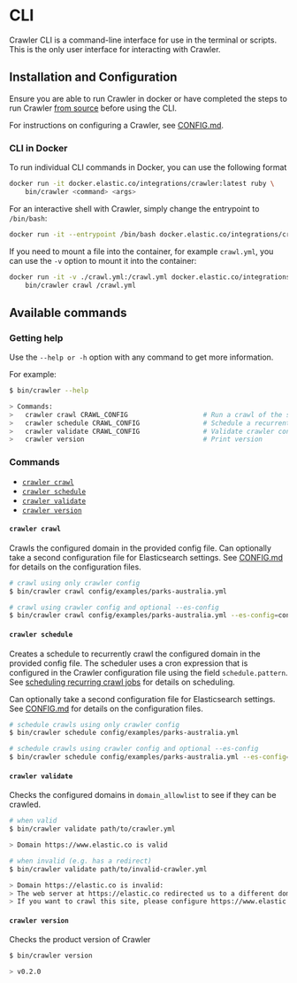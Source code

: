 # CLI

Crawler CLI is a command-line interface for use in the terminal or scripts.
This is the only user interface for interacting with Crawler.

## Installation and Configuration

Ensure you are able to run Crawler in docker or have completed the steps to run Crawler [from source](../README.md#running-open-crawler-from-source) before using the CLI.

For instructions on configuring a Crawler, see [CONFIG.md](./CONFIG.md).

### CLI in Docker

To run individual CLI commands in Docker, you can use the following format

```bash
docker run -it docker.elastic.co/integrations/crawler:latest ruby \
    bin/crawler <command> <args>
```

For an interactive shell with Crawler, simply change the entrypoint to `/bin/bash`:

```bash
docker run -it --entrypoint /bin/bash docker.elastic.co/integrations/crawler:latest
```

If you need to mount a file into the container, for example `crawl.yml`, you can use the `-v` option to mount it into the container:

```bash
docker run -it -v ./crawl.yml:/crawl.yml docker.elastic.co/integrations/crawler:latest ruby \
    bin/crawler crawl /crawl.yml
```

## Available commands
### Getting help
Use the `--help or -h` option with any command to get more information.

For example:
```bash
$ bin/crawler --help

> Commands:
>   crawler crawl CRAWL_CONFIG                   # Run a crawl of the site
>   crawler schedule CRAWL_CONFIG                # Schedule a recurrent crawl of the site
>   crawler validate CRAWL_CONFIG                # Validate crawler configuration
>   crawler version                              # Print version
```

### Commands

- [`crawler crawl`](#crawler-crawl)
- [`crawler schedule`](#crawler-schedule)
- [`crawler validate`](#crawler-validate)
- [`crawler version`](#crawler-version)

#### `crawler crawl`

Crawls the configured domain in the provided config file.
Can optionally take a second configuration file for Elasticsearch settings.
See [CONFIG.md](./CONFIG.md) for details on the configuration files.

```bash
# crawl using only crawler config
$ bin/crawler crawl config/examples/parks-australia.yml
```

```bash
# crawl using crawler config and optional --es-config
$ bin/crawler crawl config/examples/parks-australia.yml --es-config=config/es.yml
```

#### `crawler schedule`

Creates a schedule to recurrently crawl the configured domain in the provided config file.
The scheduler uses a cron expression that is configured in the Crawler configuration file using the field `schedule.pattern`.
See [scheduling recurring crawl jobs](../README.md#scheduling-recurring-crawl-jobs) for details on scheduling.

Can optionally take a second configuration file for Elasticsearch settings.
See [CONFIG.md](./CONFIG.md) for details on the configuration files.

```bash
# schedule crawls using only crawler config
$ bin/crawler schedule config/examples/parks-australia.yml
```

```bash
# schedule crawls using crawler config and optional --es-config
$ bin/crawler schedule config/examples/parks-australia.yml --es-config=config/es.yml
```

#### `crawler validate`

Checks the configured domains in `domain_allowlist` to see if they can be crawled.

```bash
# when valid
$ bin/crawler validate path/to/crawler.yml

> Domain https://www.elastic.co is valid
```

```bash
# when invalid (e.g. has a redirect)
$ bin/crawler validate path/to/invalid-crawler.yml

> Domain https://elastic.co is invalid:
> The web server at https://elastic.co redirected us to a different domain URL (https://www.elastic.co/).
> If you want to crawl this site, please configure https://www.elastic.co as one of the domains.
```

#### `crawler version`

Checks the product version of Crawler

```bash
$ bin/crawler version

> v0.2.0
```
